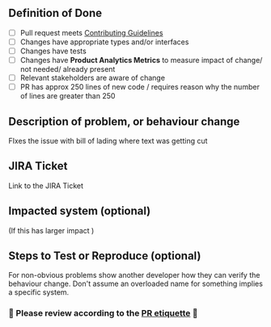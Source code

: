 ## Definition of Done

- [ ] Pull request meets [Contributing Guidelines](https://github.com/akkiparekh77/front-end-standards/blob/main/Contributing_Guidelines.md)
- [ ] Changes have appropriate types and/or interfaces
- [ ] Changes have tests
- [ ] Changes have **Product Analytics Metrics** to measure impact of change/ not needed/ already present
- [ ] Relevant stakeholders are aware of change
- [ ] PR has approx 250 lines of new code / requires reason why the number of lines are greater than 250

## Description of problem, or behaviour change
FIxes the issue with bill of lading where text was getting cut

## JIRA Ticket

Link to the JIRA Ticket

## Impacted system (optional)

(If this has larger impact )

## Steps to Test or Reproduce (optional)

For non-obvious problems show another developer how they can verify the
behaviour change. Don't assume an overloaded name for something implies a
specific system.

### 🤗 Please review according to the [PR etiquette](https://github.com/freight-hub/freighthub-rfcs/blob/master/text/0000-pr-etiquette.md) 🤗
